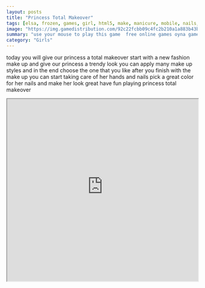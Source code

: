 ```yaml
---
layout: posts
title: "Princess Total Makeover"
tags: [elsa, frozen, games, girl, html5, make, manicure, mobile, nails, princess, spa, free, online, games, oyna, game, free, games, play, play, games]
image: "https://img.gamedistribution.com/92c22fcbb09c4fc2b210a1a883b43b95.jpg"
summary: "use your mouse to play this game  free online games oyna game free games play play games"
category: "Girls"
---
```


today you will give our princess a total makeover start with a new fashion make up and give our princess a trendy look you can apply many make up styles and in the end choose the one that you like after you finish with the make up you can start taking care of her hands and nails pick a great color for her nails and make her look great have fun playing princess total makeover

<iframe width="100%" height="480px;" src="https://html5.gamedistribution.com/92c22fcbb09c4fc2b210a1a883b43b95/"></iframe>